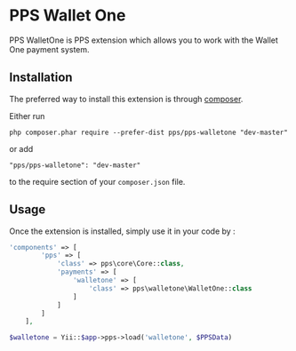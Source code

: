 PPS Wallet One
====
PPS WalletOne is PPS extension which allows you to work with the Wallet One payment system.

Installation
------------

The preferred way to install this extension is through [composer](http://getcomposer.org/download/).

Either run

```
php composer.phar require --prefer-dist pps/pps-walletone "dev-master"
```

or add

```
"pps/pps-walletone": "dev-master"
```

to the require section of your `composer.json` file.


Usage
-----

Once the extension is installed, simply use it in your code by  :

```php
'components' => [
        'pps' => [
            'class' => pps\core\Core::class,
            'payments' => [
                'walletone' => [
                    'class' => pps\walletone\WalletOne::class
                ]
            ]
        ]
    ],
```

```php
$walletone = Yii::$app->pps->load('walletone', $PPSData)
```